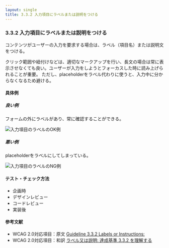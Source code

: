 ```yaml
---
layout: single
title: 3.3.2 入力項目にラベルまたは説明をつける
---
```


### 3.3.2 入力項目にラベルまたは説明をつける

コンテンツがユーザーの入力を要求する場合は、ラベル（項目名）または説明文をつける。

クリック範囲や紐付けなどは、適切なマークアップを行い、長文の場合は常に表示させなくても良い。ユーザーが入力をしようとフォーカスした時に読み上げられることが重要。
ただし、placeholderをラベル代わりに使うと、入力中に分からなくなるため避ける。

#### 具体例

##### 良い例

フォームの外にラベルがあり、常に確認することができる。

![入力項目のラベルのOK例](/a11y-guidelines/img/3/3/2/3.3.2_2.svg)

##### 悪い例

placeholderをラベルにしてしまっている。

![入力項目のラベルのNG例](/a11y-guidelines/img/3/3/2/3.3.2_1.svg)

#### テスト・チェック方法

- 企画時
- デザインレビュー
- コードレビュー
- 実装後

#### 参考文献

- WCAG 2.0対応項目：原文 [Guideline 3.3.2 Labels or Instructions:](https://www.w3.org/TR/UNDERSTANDING-WCAG20/minimize-error-cues.html)
- WCAG 2.0対応項目：和訳 [ラベル又は説明: 達成基準 3.3.2 を理解する](https://waic.jp/docs/UNDERSTANDING-WCAG20/minimize-error-cues.html)

